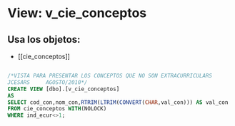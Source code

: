 # View: v_cie_conceptos

## Usa los objetos:
- [[cie_conceptos]]

```sql

/*VISTA PARA PRESENTAR LOS CONCEPTOS QUE NO SON EXTRACURRICULARS
JCESARS		AGOSTO/2010*/
CREATE VIEW [dbo].[v_cie_conceptos]
AS
SELECT cod_con,nom_con,RTRIM(LTRIM(CONVERT(CHAR,val_con))) AS val_con
FROM cie_conceptos WITH(NOLOCK)
WHERE ind_ecur<>1;

```
